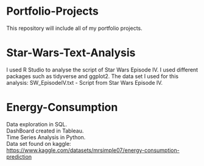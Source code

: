 # Portfolio-Projects
This repository will include all of my portfolio projects.

# Star-Wars-Text-Analysis
I used R Studio to analyse the script of Star Wars Episode IV. I used different packages such as tidyverse and ggplot2.
The data set I used for this analysis: SW_EpisodeIV.txt - Script from Star Wars Episode IV.

# Energy-Consumption
Data exploration in SQL.  
DashBoard created in Tableau.  
Time Series Analysis in Python.  
Data set found on kaggle: https://www.kaggle.com/datasets/mrsimple07/energy-consumption-prediction
